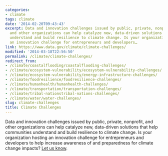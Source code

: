 ```yaml
---
categories:
- climate
tags: climate
date: '2014-02-20T09:43:43'
excerpt: Data and innovation challenges issued by public, private, nonprofit,
  and other organizations can help catalyze new, data-driven solutions that help communities
  understand and build resilience to climate change. Is your organization hosting
  an innovation challenge for entrepreneurs and developers…
link: https://www.data.gov/climate/climate-challenges/
modified: '2014-03-18T22:56:50'
permalink: /climate/climate-challenges/
redirect_from:
- /climate/coastalflooding/coastalflooding-challenges/
- /climate/ecosystem-vulnerability/ecosystem-vulnerability-challenges/
- /climate/ecosystem-vulnerability/energy-infrastructure-challenges/
- /climate/foodresilience/foodresilience-challenges/
- /climate/humanhealth/humanhealth-challenges/
- /climate/transportation/transportation-challenges/
- /climate/tribal-nationstribal-nations-challenges/
- /climate/water/water-challenges/
slug: climate-challenges
title: Climate Challenges
---
```


Data and innovation challenges issued by public, private, nonprofit, and other organizations can help catalyze new, data-driven solutions that help communities understand and build resilience to climate change. Is your organization hosting an innovation challenge for entrepreneurs and developers to help increase awareness of and preparedness for climate change impacts? [Let us know](http://www.data.gov/contact).
